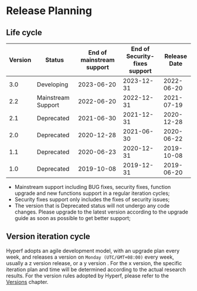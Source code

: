 # Release Planning

## Life cycle

| Version | Status             | End of mainstream support | End of Security-fixes support | Release Date |
| ------- | ------------------ | ------------------------- | ----------------------------- | ------------ |
| 3.0  | Developing    | 2023-06-20 | 2023-12-31 | 2022-06-20 |
| 2.2  | Mainstream Support  | 2022-06-20 | 2022-12-31 | 2021-07-19 |
| 2.1  | Deprecated   | 2021-06-30 | 2021-12-31 | 2020-12-28 |
| 2.0  | Deprecated   | 2020-12-28 | 2021-06-30 | 2020-06-22 |
| 1.1  | Deprecated   | 2020-06-23 | 2020-12-31 | 2019-10-08 |
| 1.0  | Deprecated   | 2019-10-08 | 2019-12-31 | 2019-06-20 |

* Mainstream support including BUG fixes, security fixes, function upgrade and new functions support in a regular iteration cycles;
* Security fixes support only includes the fixes of security issues;
* The version that is Deprecated status will not undergo any code changes. Please upgrade to the latest version according to the upgrade guide as soon as possible to get better support;


## Version iteration cycle

Hyperf adopts an agile development model, with an upgrade plan every week, and releases a version on `Monday (UTC/GMT+08:00)` every week, usually a z version release, or a y version . For the x version, the specific iteration plan and time will be determined according to the actual research results.
For the version rules adopted by Hyperf, please refer to the [Versions](en/versions.md) chapter.
